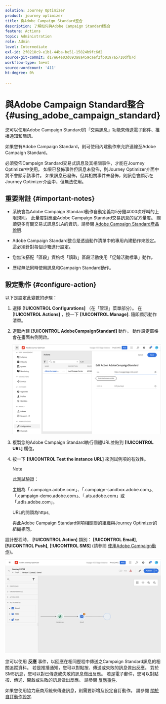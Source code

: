 ```yaml
---
solution: Journey Optimizer
product: journey optimizer
title: 與Adobe Campaign Standard整合
description: 了解如何與Adobe Campaign Standard整合
feature: Actions
topic: Administration
role: Admin
level: Intermediate
exl-id: 2f0218c9-e1b1-44ba-be51-15824b9fc6d2
source-git-commit: d17e64e03d093a8a459caef2fb0197a5710dfb7d
workflow-type: tm+mt
source-wordcount: '411'
ht-degree: 0%

---
```


# 與Adobe Campaign Standard整合 {#using_adobe_campaign_standard}

您可以使用Adobe Campaign Standard的「交易訊息」功能來傳送電子郵件、推播通知和簡訊。

如果您有Adobe Campaign Standard，則可使用內建動作來允許連線至Adobe Campaign Standard。

必須發佈Campaign Standard交易式訊息及其相關事件，才能在Journey Optimizer中使用。 如果已發佈事件但訊息未發佈，則Journey Optimizer介面中將不會顯示該事件。 如果訊息已發佈，但其相關事件未發佈，則訊息會顯示在Journey Optimizer介面中，但無法使用。

## 重要附註 {#important-notes}

* 系統會為Adobe Campaign Standard動作自動定義每5分鐘4000次呼叫的上限規則。 此量度對應至Adobe Campaign Standard交易訊息的官方量度。 閱讀更多有關交易式訊息SLA的資訊，請參閱 [Adobe Campaign Standard產品說明](https://helpx.adobe.com/legal/product-descriptions/campaign-standard.html).

* Adobe Campaign Standard整合是透過動作清單中的專用內建動作來設定。 這必須針對每個沙箱進行設定。

* 您無法搭配「區段」資格或「讀取」區段活動使用「促銷活動標準」動作。

* 歷程無法同時使用訊息和Campaign Standard動作。

## 設定動作 {#configure-action}

以下是設定此變數的步驟：

1. 選擇 **[!UICONTROL Configurations]** （在「管理」菜單部分）。 在  **[!UICONTROL Actions]** ，按一下 **[!UICONTROL Manage]**. 隨即顯示動作清單。

1. 選取內建 **[!UICONTROL AdobeCampaignStandard]** 動作。 動作設定窗格會在畫面右側開啟。

   ![](assets/actioncampaign.png)

1. 複製您的Adobe Campaign Standard執行個體URL並貼到 **[!UICONTROL URL]** 欄位。

1. 按一下 **[!UICONTROL Test the instance URL]** 來測試例項的有效性。

   >[!NOTE]
   >
   >此測試驗證：
   >
   >主機為「.campaign.adobe.com」、「.campaign-sandbox.adobe.com」、「.campaign-demo.adobe.com」、「.ats.adobe.com」或「.adls.adobe.com」。
   >
   >URL的開頭為https,
   >
   >與此Adobe Campaign Standard例項相關聯的組織與Journey Optimizer的組織相同。

設計歷程時， **[!UICONTROL Action]** 類別： **[!UICONTROL Email]**, **[!UICONTROL Push]**, **[!UICONTROL SMS]** (請參閱 [使用Adobe Campaign動作](../building-journeys/using-adobe-campaign-standard.md))。

![](assets/journey58.png)

您可以使用 **反應** 事件，以回應在相同歷程中傳送之Campaign Standard訊息的相關追蹤資料。 若是推播通知，您可以對點按、傳送或失敗的訊息做出反應。 對於SMS訊息，您可以對已傳送或失敗的訊息做出反應。 若是電子郵件，您可以對點按、傳送、開啟或失敗的訊息做出反應。 請參閱 [反應事件](../building-journeys/reaction-events.md).

如果您使用協力廠商系統來傳送訊息，則需要新增及設定自訂動作。 請參閱 [關於自訂動作設定](../action/about-custom-action-configuration.md).
